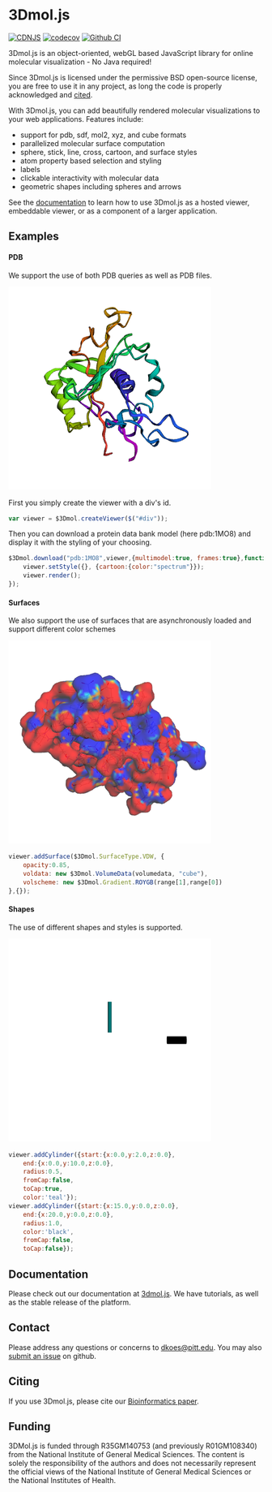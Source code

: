 # 3Dmol.js
[![CDNJS](https://img.shields.io/cdnjs/v/3Dmol.svg)](https://cdnjs.com/libraries/3Dmol)
[![codecov](https://codecov.io/gh/3dmol/3Dmol.js/branch/master/graph/badge.svg)](https://codecov.io/gh/3dmol/3Dmol.js)
[![Github CI](https://github.com/3dmol/3Dmol.js/actions/workflows/CI.yml/badge.svg)](https://github.com/3dmol/3Dmol.js/actions)

3Dmol.js is an object-oriented, webGL based JavaScript library for online molecular visualization - No Java required!

Since 3Dmol.js is licensed under the permissive BSD open-source license, you are free to use it in any project, as long the code is properly acknowledged and [cited](http://dx.doi.org/10.1093/bioinformatics/btu829).

With 3Dmol.js, you can add beautifully rendered molecular visualizations to your web applications. Features include:
* support for pdb, sdf, mol2, xyz, and cube formats
* parallelized molecular surface computation
* sphere, stick, line, cross, cartoon, and surface styles
* atom property based selection and styling
* labels
* clickable interactivity with molecular data
* geometric shapes including spheres and arrows

See the [documentation](https://3dmol.csb.pitt.edu/packages/3Dmol/doc/index.html) to learn how to use 3Dmol.js as a hosted viewer, embeddable viewer, or as a component of a larger application.

## Examples

#### PDB
We support the use of both PDB queries as well as PDB files.

![Alt Text](examples/example1.png)

First you simply create the viewer with a div's id.
```javascript
var viewer = $3Dmol.createViewer($("#div"));
```
Then you can download a protein data bank model (here pdb:1MO8) and display it with the styling of your choosing.

```javascript
$3Dmol.download("pdb:1MO8",viewer,{multimodel:true, frames:true},function(){
	viewer.setStyle({}, {cartoon:{color:"spectrum"}});
	viewer.render();
});

```
#### Surfaces
We also support the use of surfaces that are asynchronously loaded and support different color schemes

![Alt Text](examples/example2.png)

```javascript
viewer.addSurface($3Dmol.SurfaceType.VDW, {
    opacity:0.85,
    voldata: new $3Dmol.VolumeData(volumedata, "cube"),
    volscheme: new $3Dmol.Gradient.ROYGB(range[1],range[0])
},{});
```

#### Shapes
The use of different shapes and styles is supported.

![Alt Text](examples/example3.png)

```javascript
viewer.addCylinder({start:{x:0.0,y:2.0,z:0.0},
    end:{x:0.0,y:10.0,z:0.0},
    radius:0.5,
    fromCap:false,
    toCap:true,
    color:'teal'});
viewer.addCylinder({start:{x:15.0,y:0.0,z:0.0},
    end:{x:20.0,y:0.0,z:0.0},
    radius:1.0,
    color:'black',
    fromCap:false,
    toCap:false});
```

## Documentation

Please check out our documentation at [3dmol.js](https://3dmol.csb.pitt.edu/packages/3Dmol/doc/index.html). We have tutorials, as well as the stable release of the platform.

## Contact

Please address any questions or concerns to [dkoes@pitt.edu](mailto:dkoes+3dmol@pitt.edu).
You may also [submit an issue](https://github.com/3dmol/3Dmol.js/issues/new/choose) on github.

## Citing

If you use 3Dmol.js, please cite our [Bioinformatics paper](http://bioinformatics.oxfordjournals.org/content/31/8/1322).

## Funding

3DMol.js is funded through R35GM140753 (and previously R01GM108340) from the National Institute of General Medical Sciences. The content is solely the responsibility of the authors and does not necessarily represent the official views of the National Institute of General Medical Sciences or the National Institutes of Health.
